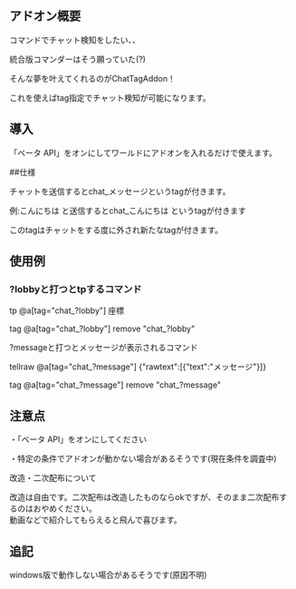 ## アドオン概要
  
コマンドでチャット検知をしたい、、    
   
統合版コマンダーはそう願っていた(?)    
  
そんな夢を叶えてくれるのがChatTagAddon！  
  
これを使えばtag指定でチャット検知が可能になります。  
  
## 導入
  
「ベータ API」をオンにしてワールドにアドオンを入れるだけで使えます。  
  
##仕様
  
チャットを送信するとchat_メッセージというtagが付きます。  
  
例:こんにちは と送信するとchat_こんにちは というtagが付きます  
  
このtagはチャットをする度に外され新たなtagが付きます。  
  
## 使用例
  
### ?lobbyと打つとtpするコマンド  

tp @a[tag="chat_?lobby"] 座標  

tag @a[tag="chat_?lobby"] remove "chat_?lobby"  
  
?messageと打つとメッセージが表示されるコマンド  
  
tellraw @a[tag="chat_?message"] {"rawtext":[{"text":"メッセージ"}]}  
  
tag @a[tag="chat_?message"] remove "chat_?message"  
  
## 注意点
  
・「ベータ API」をオンにしてください  
  
・特定の条件でアドオンが動かない場合があるそうです(現在条件を調査中)  
  
改造・二次配布について  
  
改造は自由です。二次配布は改造したものならokですが、そのまま二次配布するのはおやめください。  
動画などで紹介してもらえると飛んで喜びます。  

## 追記
  
windows版で動作しない場合があるそうです(原因不明)  
